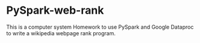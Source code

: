 # PySpark-web-rank  
This is a computer system Homework to use PySpark and Google Dataproc to write a wikipedia webpage rank program.  
